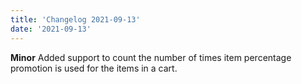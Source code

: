 ```yaml
---
title: 'Changelog 2021-09-13'
date: '2021-09-13'
---
```

**Minor** Added support to count the number of times item percentage promotion is used for the items in a cart.
